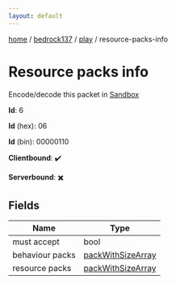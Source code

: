 ```yaml
---
layout: default
---
```


[home](/)  /  [bedrock137](/protocol/bedrock137)  /  [play](/protocol/bedrock137/play)  /  resource-packs-info

# Resource packs info

Encode/decode this packet in [Sandbox](../../../sandbox/bedrock137#play.resource_packs_info)

**Id**: 6

**Id** (hex): 06

**Id** (bin): 00000110

**Clientbound**: ✔️

**Serverbound**: ✖️

## Fields

Name | Type
---|---
must accept | bool
behaviour packs | [packWithSizeArray](/protocol/bedrock137/arrays)
resource packs | [packWithSizeArray](/protocol/bedrock137/arrays)
